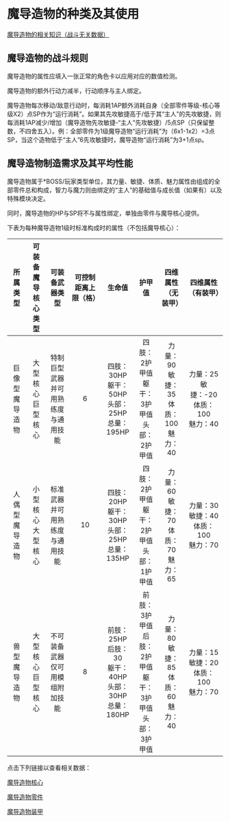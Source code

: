 # 魔导造物的种类及其使用

<a href="/Knowlage of Golem" target="_blank">魔导造物的相关知识（战斗无关数据）</a>

## 魔导造物的战斗规则

魔导造物的属性应填入一张正常的角色卡以应用对应的数值检测。

魔导造物的额外行动力减半，行动顺序与主人绑定。

魔导造物每次移动/敌意行动时，每消耗1AP额外消耗自身（全部零件等级-核心等级X2）点SP作为“运行消耗”。如果其先攻敏捷高于/低于其“主人”的先攻敏捷，则每消耗1AP减少/增加（魔导造物先攻敏捷-“主人”先攻敏捷）/5点SP（只保留整数，不四舍五入）。例：全部零件为1级魔导造物“运行消耗”为（6x1-1x2）=3点SP，当这个造物低于“主人”6先攻敏捷时，魔导造物“运行消耗”为3+1点sp。

## 魔导造物制造需求及其平均性能

魔导造物属于*BOSS/玩家类型单位，其力量、敏捷、体质、魅力属性由组成的全部零件总和构成，智力与魔力则由绑定的“主人”的基础值与成长值（如果有）以及特殊模块决定。

同时，魔导造物的HP与SP将不与属性绑定，单独由零件与魔导核心提供。

下表为每种魔导造物1级时标准构成时的属性（不包括魔导核心）：

所属类型|可装备魔导核心类型|可装备武器类型|可控制距离上限（格）|生命值|护甲值|四维属性（无装甲）|四维属性（有装甲）
:--:|:--:|:--:|:--:|:--:|:--:|:--:|:--:
巨像型魔导造物|大型核心<br>巨型核心|特制巨型武器<br>并可用熟练度与通用技能|6|四肢：30HP<br>躯干：50HP<br>头部：25HP<br>总量：195HP|四肢：2护甲值<br>躯干：3护甲值<br>头部：2护甲值|力量：90<br>敏捷：35<br>体质：100<br>魅力：40|力量：25<br>敏捷：-20<br>体质：100<br>魅力：40
人偶型魔导造物|小型核心<br>大型核心|标准武器<br>并可用熟练度与通用技能|10|四肢：20HP<br>躯干：30HP<br>头部：25HP<br>总量：135HP|四肢：2护甲值<br>躯干：2护甲值<br>头部：1护甲值|力量：60<br>敏捷：70<br>体质：70<br>魅力：65|力量：30<br>敏捷：40<br>体质：100<br>魅力：70
兽型魔导造物|大型核心<br>巨型核心|不可装备武器<br>仅可用模组附加技能|8|前肢：25HP<br>后肢：30<br>躯干：40HP<br>头部：30HP<br>总量：180HP|前肢：3护甲值<br>后肢：2护甲值<br>躯干：3护甲值<br>头部：3护甲值|力量：80<br>敏捷：85<br>体质：60<br>魅力：40|力量：15<br>敏捷：20<br>体质：100<br>魅力：70

点击下列链接以查看相关数据：

<a href="/Glome Core" target="_blank">魔导造物核心</a>

<a href="/Golem Part" target="_blank">魔导造物零件</a>

<a href="/Golem Armor" target="_blank">魔导造物装甲</a>
